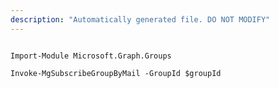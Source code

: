 ```yaml
---
description: "Automatically generated file. DO NOT MODIFY"
---
```


```powershellv2

Import-Module Microsoft.Graph.Groups

Invoke-MgSubscribeGroupByMail -GroupId $groupId

```